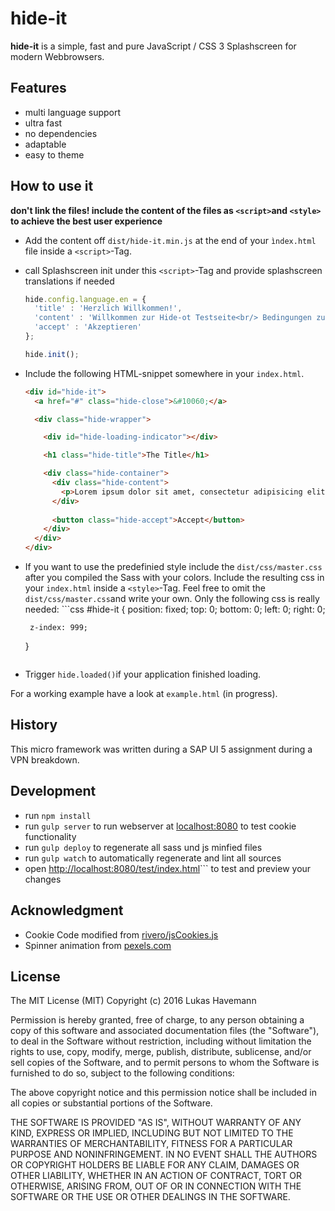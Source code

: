 # hide-it

**hide-it** is a simple, fast and pure JavaScript / CSS 3 Splashscreen for modern Webbrowsers.

## Features

 * multi language support
 * ultra fast
 * no dependencies
 * adaptable
 * easy to theme

## How to use it

**don't link the files! include the content of the files as ```<script>```and ```<style>``` to achieve the best user experience**

 * Add the content off ```dist/hide-it.min.js``` at the end of your ```ìndex.html``` file inside a ```<script>```-Tag.
 * call Splashscreen init under this ```<script>```-Tag and provide splashscreen translations if needed
    ```javascript
    hide.config.language.en = {
      'title' : 'Herzlich Willkommen!',
      'content' : 'Willkommen zur Hide-ot Testseite<br/> Bedingungen zur Nutzung',
      'accept' : 'Akzeptieren'
    };

    hide.init();
    ```
    
 * Include the following HTML-snippet somewhere in your ```index.html```.
    ```html
    <div id="hide-it">
      <a href="#" class="hide-close">&#10060;</a>

      <div class="hide-wrapper">

        <div id="hide-loading-indicator"></div>

        <h1 class="hide-title">The Title</h1>

        <div class="hide-container">
          <div class="hide-content">
            <p>Lorem ipsum dolor sit amet, consectetur adipisicing elit. Odio aut qui corporis ipsa autem soluta id quibusdam porro. Rerum quisquam dignissimos sed itaque iure molestiae illum autem reprehenderit. Nobis, natus!</p>
          </div>
          
          <button class="hide-accept">Accept</button>
        </div>
      </div>
    </div>
    ```
 * If you want to use the predefinied style include the ```dist/css/master.css``` after you compiled the Sass with your colors. Include the resulting css in your ```index.html``` inside a ```<style>```-Tag. Feel free to omit the ```dist/css/master.css```and write your own. Only the following css is really needed: 
       ```css
       #hide-it {
        position: fixed;
        top: 0;
        bottom: 0;
        left: 0;
        right: 0;

        z-index: 999;
      }
      ```

 * Trigger ```hide.loaded()```if your application finished loading.


For a working example have a look at  ```example.html``` (in progress).

## History

This micro framework was written during a SAP UI 5 assignment during a VPN breakdown. 


## Development

  * run ```npm install```
  * run ```gulp server``` to run webserver at [localhost:8080](http://localhost:8080) to test cookie functionality
  * run ```gulp deploy``` to regenerate all sass und js minfied files
  * run ```gulp watch``` to automatically regenerate and lint all sources
  * open [http://localhost:8080/test/index.html](http://localhost:8080/test/index.html)``` to test and preview your changes

## Acknowledgment

  * Cookie Code modified from [rivero/jsCookies.js](https://gist.github.com/jrivero/949141)
  * Spinner animation from [pexels.com](https://www.pexels.com/blog/css-only-loaders/)

## License

The MIT License (MIT)
Copyright (c) 2016 Lukas Havemann

Permission is hereby granted, free of charge, to any person obtaining a copy of this software and associated documentation files (the "Software"), to deal in the Software without restriction, including without limitation the rights to use, copy, modify, merge, publish, distribute, sublicense, and/or sell copies of the Software, and to permit persons to whom the Software is furnished to do so, subject to the following conditions:

The above copyright notice and this permission notice shall be included in all copies or substantial portions of the Software.

THE SOFTWARE IS PROVIDED "AS IS", WITHOUT WARRANTY OF ANY KIND, EXPRESS OR IMPLIED, INCLUDING BUT NOT LIMITED TO THE WARRANTIES OF MERCHANTABILITY, FITNESS FOR A PARTICULAR PURPOSE AND NONINFRINGEMENT. IN NO EVENT SHALL THE AUTHORS OR COPYRIGHT HOLDERS BE LIABLE FOR ANY CLAIM, DAMAGES OR OTHER LIABILITY, WHETHER IN AN ACTION OF CONTRACT, TORT OR OTHERWISE, ARISING FROM, OUT OF OR IN CONNECTION WITH THE SOFTWARE OR THE USE OR OTHER DEALINGS IN THE SOFTWARE.